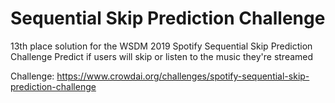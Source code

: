 # Sequential Skip Prediction Challenge
13th place solution for the WSDM 2019 Spotify Sequential Skip Prediction Challenge
Predict if users will skip or listen to the music they're streamed

Challenge:
https://www.crowdai.org/challenges/spotify-sequential-skip-prediction-challenge
